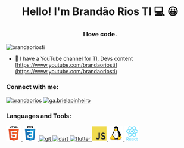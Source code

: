<h1 align="center">Hello! I'm  Brandão Rios TI 💻 😀 </h1>
<h3 align="center">I love code.</h3>

<p align="left"> <img src="https://komarev.com/ghpvc/?username=brandaoriosti&label=Profile%20views&color=0e75b6&style=flat" alt="brandaoriosti" /> </p>

- 📝 I have a YouTube channel for TI, Devs  content [https://www.youtube.com/brandaoriosti](https://www.youtube.com/brandaoriosti)

  


<h3 align="left">Connect with me:</h3>
<p align="left">
<a href="https://linkedin.com/in/brandaoriosti" target="blank"><img align="center" src="https://cdn.jsdelivr.net/npm/simple-icons@3.0.1/icons/linkedin.svg" alt="brandaorios" height="30" width="40" /></a>
<a href="https://instagram.com/brandaoriosti" target="blank"><img align="center" src="https://cdn.jsdelivr.net/npm/simple-icons@3.0.1/icons/instagram.svg" alt="ga.brielapinheiro" height="30" width="40" /></a>
</p>

<h3 align="left">Languages and Tools:</h3>
<p align="left"> <a href="https://www.w3.org/html/" target="_blank"> <img src="https://raw.githubusercontent.com/devicons/devicon/master/icons/html5/html5-original-wordmark.svg" alt="html5" width="40" height="40"/> <a href="https://www.w3schools.com/css/" target="_blank"> <img src="https://raw.githubusercontent.com/devicons/devicon/master/icons/css3/css3-original-wordmark.svg" alt="css3" width="40" height="40"/> </a> <a href="https://git-scm.com/" target="_blank"> <img src="https://www.vectorlogo.zone/logos/git-scm/git-scm-icon.svg" alt="git" width="40" height="40"/> </a>  <a href="https://dart.dev" target="_blank"> <img src="https://www.vectorlogo.zone/logos/dartlang/dartlang-icon.svg" alt="dart" width="40" height="40"/> </a> <a href="https://flutter.dev" target="_blank"> <img src="https://www.vectorlogo.zone/logos/flutterio/flutterio-icon.svg" alt="flutter" width="40" height="40"/> </a>  </a> <a href="https://developer.mozilla.org/en-US/docs/Web/JavaScript" target="_blank"> <img src="https://raw.githubusercontent.com/devicons/devicon/master/icons/javascript/javascript-original.svg" alt="javascript" width="40" height="40"/> </a> <a href="https://www.linux.org/" target="_blank"> <img src="https://raw.githubusercontent.com/devicons/devicon/master/icons/linux/linux-original.svg" alt="linux" width="40" height="40"/> </a> <a href="https://reactjs.org/" target="_blank"> <img src="https://raw.githubusercontent.com/devicons/devicon/master/icons/react/react-original-wordmark.svg" alt="react" width="40" height="40"/>

